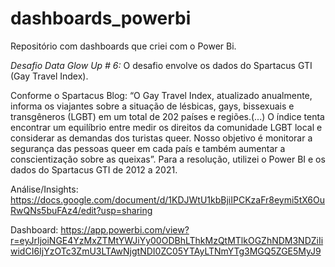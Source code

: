 # dashboards_powerbi

Repositório com dashboards que criei com o Power Bi.

*Desafio Data Glow Up # 6:*  O desafio envolve os dados do Spartacus GTI (Gay Travel Index).

Conforme o Spartacus Blog: “O Gay Travel Index, atualizado anualmente, informa os viajantes sobre a situação de lésbicas, gays, bissexuais e transgêneros (LGBT) em um total de 202 países e regiões.(...) O índice tenta encontrar um equilíbrio entre medir os direitos da comunidade LGBT local e considerar as demandas dos turistas queer. Nosso objetivo é monitorar a segurança das pessoas queer em cada país e também aumentar a conscientização sobre as queixas”.
Para a resolução, utilizei o Power BI e os dados do Spartacus GTI de 2012 a 2021.

Análise/Insights: https://docs.google.com/document/d/1KDJWtU1kbBjiIPCKzaFr8eymi5tX6OuRwQNs5buFAz4/edit?usp=sharing

Dashboard: https://app.powerbi.com/view?r=eyJrIjoiNGE4YzMxZTMtYWJiYy00ODBhLThkMzQtMTlkOGZhNDM3NDZiIiwidCI6IjYzOTc3ZmU3LTAwNjgtNDI0ZC05YTAyLTNmYTg3MGQ5ZGE5MyJ9

